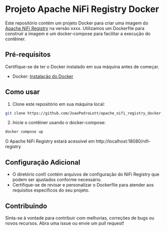 # Projeto Apache NiFi Registry Docker

Este repositório contém um projeto Docker para criar uma imagem do [Apache NiFi Registry](https://nifi.apache.org/registry.html) na versão xxxx. Utilizamos um Dockerfile para construir a imagem e um docker-compose para facilitar a execução do contêiner.

## Pré-requisitos

Certifique-se de ter o Docker instalado em sua máquina antes de começar.

- Docker: [Instalação do Docker](https://docs.docker.com/get-docker/)

## Como usar

1. Clone este repositório em sua máquina local:

```bash
git clone https://github.com/JoaoPedroLott/apache_nifi_registry_docker.git
```

2. Inicie o contêiner usando o docker-compose:

```bash
docker compose up
```

O Apache NiFi Registry estará acessível em http://localhost:18080/nifi-registry

## Configuração Adicional

- O diretório conf/ contém arquivos de configuração do NiFi Registry que podem ser ajustados conforme necessário.
- Certifique-se de revisar e personalizar o Dockerfile para atender aos requisitos específicos do seu projeto.

## Contribuindo

Sinta-se à vontade para contribuir com melhorias, correções de bugs ou novos recursos. Abra uma issue ou envie um pull request!